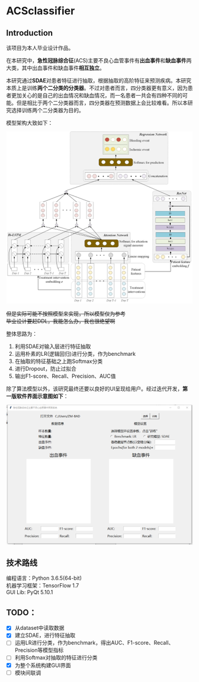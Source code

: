 # ACSclassifier

## Introduction
该项目为本人毕业设计作品。

在本研究中，**急性冠脉综合征**(ACS)主要不良心血管事件有**出血事件**和**缺血事件**两大类，其中出血事件和缺血事件**相互独立**。

本研究通过**SDAE**对患者特征进行抽取，根据抽取的高阶特征来预测疾病。本研究本质上是训练**两个二分类的分类器**。不过对患者而言，四分类器更有意义，因为患者更加关心的是自己的出血情况和缺血情况，而一名患者一共会有四种不同的可能。但是相比于两个二分类器而言，四分类器在预测数据上会比较难看。所以本研究选择训练两个二分类器为目的。

模型架构大致如下：

![](https://raw.githubusercontent.com/ZM-BAD/ACSclassifier/master/res/new_model.png)


~~但是实际可能不按照模型来实现，所以模型仅为参考~~  
~~毕业设计要赶DDL，我能怎么办，我也很绝望啊~~  

整体思路为：  
1. 利用SDAE对输入层进行特征抽取
2. 运用朴素的LR(逻辑回归)进行分类，作为benchmark
3. 在抽取的特征基础之上跑Softmax分类
4. 进行Dropout，防止过拟合
5. 输出F1-score、Recall、Precision、AUC值


除了算法模型以外，该研究最终还要以良好的UI呈现给用户。经过迭代开发，**第一版软件界面示意图如下**：

![](https://raw.githubusercontent.com/ZM-BAD/ACSclassifier/master/res/panel.png)

## 技术路线
编程语言：Python 3.6.5(64-bit)  
机器学习框架：TensorFlow 1.7  
GUI Lib: PyQt 5.10.1

## TODO：

- [x] 从dataset中读取数据
- [x] 建立SDAE，进行特征抽取
- [ ] 运用LR进行分类，作为benchmark，得出AUC、F1-score、Recall、Precision等模型指标
- [ ] 利用Softmax对抽取的特征进行分类
- [x] 为整个系统构建GUI界面
- [ ] 模块间联调
